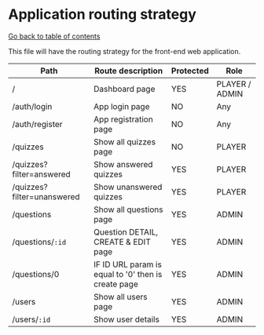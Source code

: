 # Application routing strategy

[Go back to table of contents](README.md)

This file will have the routing strategy for the front-end web application.

|Path   |Route description   |Protected   |Role   |
|---|---|---|---|
|/   |Dashboard page  |YES   |PLAYER / ADMIN   |
|/auth/login   |App login page   |NO   |Any   |
|/auth/register   |App registration page   |NO   |Any   |
|/quizzes   |Show all quizzes page   |NO   |PLAYER   |
|/quizzes?filter=answered   |Show answered quizzes  |YES   |PLAYER   |
|/quizzes?filter=unanswered   |Show unanswered quizzes   |YES   |PLAYER   |
|/questions   |Show all questions page   |YES   |ADMIN   |
|/questions/`:id`   |Question DETAIL, CREATE & EDIT page   |YES   |ADMIN   |
|/questions/0   |IF ID URL param is equal to '0' then is create page   |YES   |ADMIN   |
|/users   |Show all users page   |YES   |ADMIN   |
|/users/`:id`   |Show user details   |YES   |ADMIN   |
